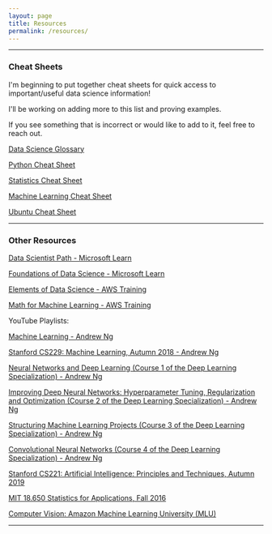 ```yaml
---
layout: page
title: Resources
permalink: /resources/
---
```


----------

### Cheat Sheets

I'm beginning to put together cheat sheets for quick access to important/useful data science information!

I'll be working on adding more to this list and proving examples. 

If you see something that is incorrect or would like to add to it, feel free to reach out.

[Data Science Glossary](/)

[Python Cheat Sheet](/)

[Statistics Cheat Sheet](/)

[Machine Learning Cheat Sheet](/)

[Ubuntu Cheat Sheet](/)

----------
### Other Resources

[Data Scientist Path - Microsoft Learn](https://docs.microsoft.com/en-us/learn/roles/data-scientist)

[Foundations of Data Science - Microsoft Learn](https://docs.microsoft.com/en-us/learn/paths/foundations-data-science/)

[Elements of Data Science - AWS Training](https://www.aws.training/Details/eLearning?id=26598)

[Math for Machine Learning - AWS Training](https://www.aws.training/Details/eLearning?id=26597)

YouTube Playlists:

[Machine Learning - Andrew Ng](https://www.youtube.com/playlist?list=PLLssT5z_DsK-h9vYZkQkYNWcItqhlRJLN)

[Stanford CS229: Machine Learning, Autumn 2018 - Andrew Ng](https://www.youtube.com/playlist?list=PLoROMvodv4rMiGQp3WXShtMGgzqpfVfbU)

[Neural Networks and Deep Learning (Course 1 of the Deep Learning Specialization) - Andrew Ng](https://www.youtube.com/playlist?list=PLkDaE6sCZn6Ec-XTbcX1uRg2_u4xOEky0)

[Improving Deep Neural Networks: Hyperparameter Tuning, Regularization and Optimization (Course 2 of the Deep Learning Specialization) - Andrew Ng](https://www.youtube.com/playlist?list=PLkDaE6sCZn6Hn0vK8co82zjQtt3T2Nkqc)

[Structuring Machine Learning Projects (Course 3 of the Deep Learning Specialization) - Andrew Ng](https://www.youtube.com/playlist?list=PLkDaE6sCZn6E7jZ9sN_xHwSHOdjUxUW_b)

[Convolutional Neural Networks (Course 4 of the Deep Learning Specialization) - Andrew Ng](https://www.youtube.com/playlist?list=PLkDaE6sCZn6Gl29AoE31iwdVwSG-KnDzF)

[Stanford CS221: Artificial Intelligence: Principles and Techniques, Autumn 2019](https://www.youtube.com/playlist?list=PLoROMvodv4rO1NB9TD4iUZ3qghGEGtqNX)

[MIT 18.650 Statistics for Applications, Fall 2016](https://www.youtube.com/playlist?list=PLUl4u3cNGP60uVBMaoNERc6knT_MgPKS0)

[Computer Vision: Amazon Machine Learning University (MLU)](https://www.youtube.com/playlist?list=PL8P_Z6C4GcuU4knhhCouJujFZ2tTqU-Ta)

----------